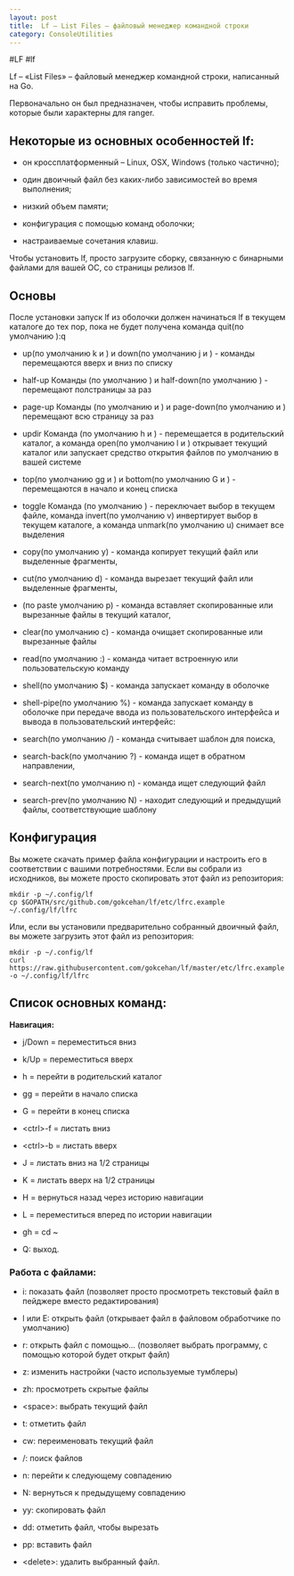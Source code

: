 ```yaml
---
layout: post
title:  Lf – List Files – файловый менеджер командной строки
category: ConsoleUtilities
---
```


#LF #lf

Lf – «List Files» – файловый менеджер командной строки, написанный на Go. 

Первоначально он был предназначен, чтобы исправить проблемы, которые были характерны для ranger.

## Некоторые из основных особенностей lf:

- он кроссплатформенный – Linux, OSX, Windows (только частично);

- один двоичный файл без каких-либо зависимостей во время выполнения;

- низкий объем памяти;

- конфигурация с помощью команд оболочки;

- настраиваемые сочетания клавиш.
 
Чтобы установить lf, просто загрузите сборку, связанную с бинарными файлами для вашей ОС, со страницы релизов lf.

## Основы

После установки запуск lf из оболочки должен начинаться lf в текущем каталоге до тех пор, пока не будет получена команда quit(по умолчанию ):q

- up(по умолчанию k и <up>) и down(по умолчанию j и <down>) -  команды перемещаются вверх и вниз по списку

- half-up Команды (по умолчанию <c-u>) и half-down(по умолчанию <c-d>) - перемещают полстраницы за раз

- page-up Команды (по умолчанию <c-b>и <pgup>) и page-down(по умолчанию <c-f> и <pgdn>) перемещают всю страницу за раз

- updir Команда (по умолчанию h и <left>) - перемещается в родительский каталог, а команда open(по умолчанию l и <right>) открывает текущий каталог или запускает средство открытия файлов по умолчанию в вашей системе

- top(по умолчанию gg и <home>) и bottom(по умолчанию G и <end>) - перемещаются в начало и конец списка

- toggle Команда (по умолчанию <space>) - переключает выбор в текущем файле, команда invert(по умолчанию v) инвертирует выбор в текущем каталоге, а команда unmark(по умолчанию u) снимает все выделения

- copy(по умолчанию y)  - команда копирует текущий файл или выделенные фрагменты, 

- cut(по умолчанию d) - команда вырезает текущий файл или выделенные фрагменты, 

- (по paste умолчанию p) - команда вставляет скопированные или вырезанные файлы в текущий каталог, 

- clear(по умолчанию c) - команда очищает скопированные или вырезанные файлы

- read(по умолчанию :) - команда читает встроенную или пользовательскую команду

- shell(по умолчанию $) - команда запускает команду в оболочке

- shell-pipe(по умолчанию %) - команда запускает команду в оболочке при передаче ввода из пользовательского интерфейса и вывода в пользовательский интерфейс:

- search(по умолчанию /) - команда считывает шаблон для поиска, 

- search-back(по умолчанию ?) - команда ищет в обратном направлении, 

- search-next(по умолчанию n) - команда ищет следующий файл

- search-prev(по умолчанию N) - находит следующий и предыдущий файлы, соответствующие шаблону

## Конфигурация

Вы можете скачать пример файла конфигурации и настроить его в соответствии с вашими потребностями. Если вы собрали из исходников, вы можете просто скопировать этот файл из репозитория:
```
mkdir -p ~/.config/lf
cp $GOPATH/src/github.com/gokcehan/lf/etc/lfrc.example ~/.config/lf/lfrc
```
Или, если вы установили предварительно собранный двоичный файл, вы можете загрузить этот файл из репозитория:
```
mkdir -p ~/.config/lf
curl https://raw.githubusercontent.com/gokcehan/lf/master/etc/lfrc.example -o ~/.config/lf/lfrc
```

## Список основных команд:

**Навигация:**

- j/Down = переместиться вниз

- k/Up = переместиться вверх

- h = перейти в родительский каталог

- gg = перейти в начало списка

- G = перейти в конец списка

- \<ctrl>-f = листать вниз

- \<ctrl>-b = листать вверх

- J = листать вниз на 1/2 страницы

- K = листать вверх на 1/2 страницы

- H = вернуться назад через историю навигации

- L = переместиться вперед по истории навигации

- gh = cd ~

- Q: выход.


### Работа с файлами:

- i: показать файл (позволяет просто просмотреть текстовый файл в пейджере вместо редактирования)

- l или E: открыть файл (открывает файл в файловом обработчике по умолчанию)

- r: открыть файл с помощью… (позволяет выбрать программу, с помощью которой будет открыт файл)

- z: изменить настройки (часто используемые тумблеры)

- zh: просмотреть скрытые файлы

- \<space>: выбрать текущий файл

- t: отметить файл

- cw: переименовать текущий файл

- /: поиск файлов

- n: перейти к следующему совпадению

- N: вернуться к предыдущему совпадению

- yy: скопировать файл

- dd: отметить файл, чтобы вырезать

- pp: вставить файл

- \<delete>: удалить выбранный файл.




